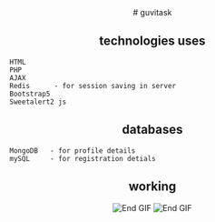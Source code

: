 <div align="center">
  # guvitask

## technologies uses

</div>

```
HTML
PHP
AJAX
Redis      - for session saving in server
Bootstrap5
Sweetalert2 js
```
<div align="center">

  ## databases
</div>
  
```
MongoDB   - for profile details
mySQL     - for registration detials
```
<div align="center">

  ## working

![End GIF](http://albingcj.uk.to/guvitask/assets/start.gif)
![End GIF](http://albingcj.uk.to/guvitask/assets/end.gif)

</div>

